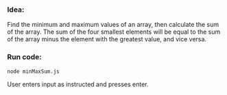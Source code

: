 ### Idea:
Find the minimum and maximum values of an array, then calculate the sum of the array. The sum of the four smallest elements will be equal to the sum of the array minus the element with the greatest value, and vice versa.

### Run code:

```
node minMaxSum.js
```
User enters input as instructed and presses enter.
